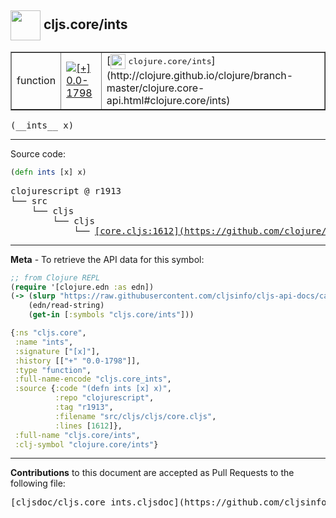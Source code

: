 ## <img width="48px" valign="middle" src="http://i.imgur.com/Hi20huC.png"> cljs.core/ints

 <table border="1">
<tr>

<td>function</td>
<td><a href="https://github.com/cljsinfo/cljs-api-docs/tree/0.0-1798"><img valign="middle" alt="[+] 0.0-1798" src="https://img.shields.io/badge/+-0.0--1798-lightgrey.svg"></a> </td>
<td>
[<img height="24px" valign="middle" src="http://i.imgur.com/1GjPKvB.png"> <samp>clojure.core/ints</samp>](http://clojure.github.io/clojure/branch-master/clojure.core-api.html#clojure.core/ints)
</td>
</tr>
</table>

 <samp>
(__ints__ x)<br>
</samp>

---





Source code:

```clj
(defn ints [x] x)
```

 <pre>
clojurescript @ r1913
└── src
    └── cljs
        └── cljs
            └── <ins>[core.cljs:1612](https://github.com/clojure/clojurescript/blob/r1913/src/cljs/cljs/core.cljs#L1612)</ins>
</pre>


---

__Meta__ - To retrieve the API data for this symbol:

```clj
;; from Clojure REPL
(require '[clojure.edn :as edn])
(-> (slurp "https://raw.githubusercontent.com/cljsinfo/cljs-api-docs/catalog/cljs-api.edn")
    (edn/read-string)
    (get-in [:symbols "cljs.core/ints"]))
```

```clj
{:ns "cljs.core",
 :name "ints",
 :signature ["[x]"],
 :history [["+" "0.0-1798"]],
 :type "function",
 :full-name-encode "cljs.core_ints",
 :source {:code "(defn ints [x] x)",
          :repo "clojurescript",
          :tag "r1913",
          :filename "src/cljs/cljs/core.cljs",
          :lines [1612]},
 :full-name "cljs.core/ints",
 :clj-symbol "clojure.core/ints"}

```

---

__Contributions__ to this document are accepted as Pull Requests to the following file:

 <pre>
[cljsdoc/cljs.core_ints.cljsdoc](https://github.com/cljsinfo/cljs-api-docs/blob/master/cljsdoc/cljs.core_ints.cljsdoc)
</pre>

